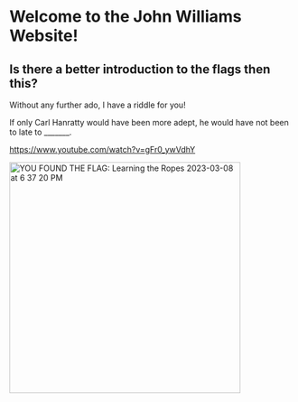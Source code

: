 # Welcome to the John Williams Website!
## Is there a better introduction to the flags then this?
Without any further ado, I have a riddle for you!

If only Carl Hanratty would have been more adept, he would have not been to late to _______.

https://www.youtube.com/watch?v=gFr0_ywVdhY

<img width="409" alt="YOU FOUND THE FLAG: Learning the Ropes 2023-03-08 at 6 37 20 PM" src="https://user-images.githubusercontent.com/126112191/223877392-c9763f9f-e105-4f4a-ba77-815410f8cf51.png">


